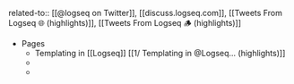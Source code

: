 related-to:: [[@logseq on Twitter]], [[discuss.logseq.com]], [[Tweets From Logseq 🌐 (highlights)]], [[Tweets From Logseq 🪵 (highlights)]]

- Pages
	- Templating in [[Logseq]]
	  [[1/ Templating in @Logseq... (highlights)]]
	-
	-